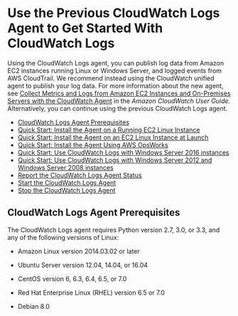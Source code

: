 # Use the Previous CloudWatch Logs Agent to Get Started With CloudWatch Logs<a name="UsePreviousCloudWatchLogsAgent"></a>

Using the CloudWatch Logs agent, you can publish log data from Amazon EC2 instances running Linux or Windows Server, and logged events from AWS CloudTrail\. We recommend instead using the CloudWatch unified agent to publish your log data\. For more information about the new agent, see [Collect Metrics and Logs from Amazon EC2 Instances and On\-Premises Servers with the CloudWatch Agent](http://docs.aws.amazon.com/AmazonCloudWatch/latest/monitoring/Install-CloudWatch-Agent.html) in the *Amazon CloudWatch User Guide*\. Alternatively, you can continue using the previous CloudWatch Logs agent\.


+ [CloudWatch Logs Agent Prerequisites](#CWL_Prerequisites)
+ [Quick Start: Install the Agent on a Running EC2 Linux Instance](QuickStartEC2Instance.md)
+ [Quick Start: Install the Agent on an EC2 Linux Instance at Launch](EC2NewInstanceCWL.md)
+ [Quick Start: Install the Agent Using AWS OpsWorks](QuickStartChef.md)
+ [Quick Start: Use CloudWatch Logs with Windows Server 2016 instances](QuickStartWindows2016.md)
+ [Quick Start: Use CloudWatch Logs with Windows Server 2012 and Windows Server 2008 instances](QuickStartWindows20082012.md)
+ [Report the CloudWatch Logs Agent Status](ReportCWLAgentStatus.md)
+ [Start the CloudWatch Logs Agent](StartTheCWLAgent.md)
+ [Stop the CloudWatch Logs Agent](StopTheCWLAgent.md)

## CloudWatch Logs Agent Prerequisites<a name="CWL_Prerequisites"></a>

The CloudWatch Logs agent requires Python version 2\.7, 3\.0, or 3\.3, and any of the following versions of Linux:

+ Amazon Linux version 2014\.03\.02 or later

+ Ubuntu Server version 12\.04, 14\.04, or 16\.04

+ CentOS version 6, 6\.3, 6\.4, 6\.5, or 7\.0

+ Red Hat Enterprise Linux \(RHEL\) version 6\.5 or 7\.0

+ Debian 8\.0